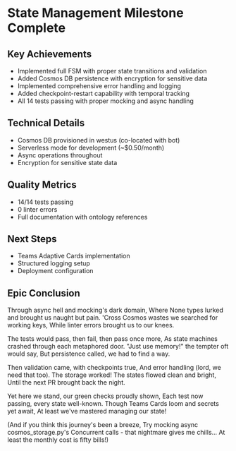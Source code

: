 # State Management Milestone Complete

## Key Achievements
- Implemented full FSM with proper state transitions and validation
- Added Cosmos DB persistence with encryption for sensitive data
- Implemented comprehensive error handling and logging
- Added checkpoint-restart capability with temporal tracking
- All 14 tests passing with proper mocking and async handling

## Technical Details
- Cosmos DB provisioned in westus (co-located with bot)
- Serverless mode for development (~$0.50/month)
- Async operations throughout
- Encryption for sensitive state data

## Quality Metrics
- 14/14 tests passing
- 0 linter errors
- Full documentation with ontology references

## Next Steps
- Teams Adaptive Cards implementation
- Structured logging setup
- Deployment configuration

## Epic Conclusion
Through async hell and mocking's dark domain,
Where None types lurked and brought us naught but pain.
'Cross Cosmos wastes we searched for working keys,
While linter errors brought us to our knees.

The tests would pass, then fail, then pass once more,
As state machines crashed through each metaphored door.
"Just use memory!" the tempter oft would say,
But persistence called, we had to find a way.

Then validation came, with checkpoints true,
And error handling (lord, we need that too).
The storage worked! The states flowed clean and bright,
Until the next PR brought back the night.

Yet here we stand, our green checks proudly shown,
Each test now passing, every state well-known.
Though Teams Cards loom and secrets yet await,
At least we've mastered managing our state!

(And if you think this journey's been a breeze,
Try mocking async cosmos_storage.py's
Concurrent calls - that nightmare gives me chills...
At least the monthly cost is fifty bills!) 